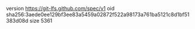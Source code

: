 version https://git-lfs.github.com/spec/v1
oid sha256:3aede0ee129bf3ee83a5459a02872f522a98173a761ba5121c8d1bf51383d08d
size 5361
